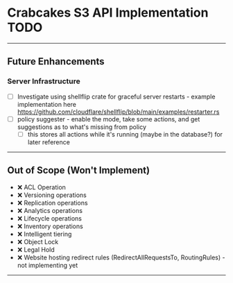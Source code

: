# Crabcakes S3 API Implementation TODO

---

## Future Enhancements

### Server Infrastructure

- [ ] Investigate using shellflip crate for graceful server restarts - example implementation here <https://github.com/cloudflare/shellflip/blob/main/examples/restarter.rs>
- [ ] policy suggester - enable the mode, take some actions, and get suggestions as to what's missing from policy
  - [ ] this stores all actions while it's running (maybe in the database?) for later reference

---

## Out of Scope (Won't Implement)

- ❌ ACL Operation
- ❌ Versioning operations
- ❌ Replication operations
- ❌ Analytics operations
- ❌ Lifecycle operations
- ❌ Inventory operations
- ❌ Intelligent tiering
- ❌ Object Lock
- ❌ Legal Hold
- ❌ Website hosting redirect rules (RedirectAllRequestsTo, RoutingRules) - not implementing yet

---

